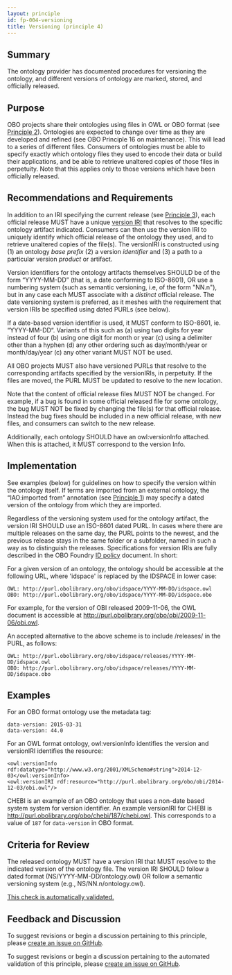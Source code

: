 ```yaml
---
layout: principle
id: fp-004-versioning
title: Versioning (principle 4)
---
```


Summary
-------

The ontology provider has documented procedures for versioning the ontology, and different versions of ontology are marked, stored, and officially released.

Purpose
-------------

OBO projects share their ontologies using files in OWL or OBO format (see [Principle 2](https://obofoundry.org/principles/fp-002-format.html)). Ontologies are expected to change over time as they are developed and refined (see OBO Principle 16 on maintenance). This will lead to a series of different files. Consumers of ontologies must be able to specify exactly which ontology files they used to encode their data or build their applications, and be able to retrieve unaltered copies of those files in perpetuity. Note that this applies only to those versions which have been officially released.

Recommendations and Requirements
-------

In addition to an IRI specifying the current release (see [Principle 3](https://obofoundry.org/principles/fp-003-uris.html)), each official release MUST have a unique [version IRI](https://www.w3.org/TR/owl2-syntax/#Ontology_IRI_and_Version_IRI) that resolves to the specific ontology artifact indicated. Consumers can then use the version IRI to uniquely identify which official release of the ontology they used, and to retrieve unaltered copies of the file(s). The versionIRI is constructed using (1) an ontology _base prefix_ (2) a version _identifier_ and (3) a path to a particular version _product_ or artifact.

Version identifiers for the ontology artifacts themselves SHOULD be of the form “YYYY-MM-DD” (that is, a date conforming to ISO-8601), OR use a numbering system (such as semantic versioning, i.e, of the form "NN.n"), but in any case each MUST associate with a <i>distinct</i> official release. The date versioning system is preferred, as it meshes with the requirement that version IRIs be specified using dated PURLs (see below).

If a date-based version identifier is used, it MUST conform to ISO-8601, ie. “YYYY-MM-DD“. Variants of this such as (a) using two digits for year instead of four (b) using one digit for month or year (c) using a delimiter other than a hyphen (d) any other ordering such as day/month/year or month/day/year (c) any other variant MUST NOT be used.

All OBO projects MUST also have versioned PURLs that resolve to the corresponding artifacts specified by the versionIRIs, in perpetuity. If the files are moved, the PURL MUST be updated to resolve to the new location.

Note that the content of official release files MUST NOT be changed. For example, if a bug is found in some official released file for some ontology, the bug MUST NOT be fixed by changing the file(s) for that official release. Instead the bug fixes should be included in a new official release, with new files, and consumers can switch to the new release.

Additionally, each ontology SHOULD have an owl:versionInfo attached. When this is attached, it MUST correspond to the version Info. 

Implementation
-------

See examples (below) for guidelines on how to specify the version within the ontology itself. If terms are imported from an external ontology, the “IAO:imported from” annotation (see [Principle 1](http://obofoundry.org/principles/fp-001-open.html)) may specify a dated version of the ontology from which they are imported.

Regardless of the versioning system used for the ontology artifact, the version IRI SHOULD use an ISO-8601 dated PURL. In cases where there are multiple releases on the same day, the PURL points to the newest, and the previous release stays in the same folder or a subfolder, named in such a way as to distinguish the releases. Specifications for version IRIs are fully described in the OBO Foundry [ID policy](http://obofoundry.org/id-policy) document. In short: 

For a given version of an ontology, the ontology should be accessible at the following URL, where 'idspace' is replaced by the IDSPACE in lower case:

    OWL: http://purl.obolibrary.org/obo/idspace/YYYY-MM-DD/idspace.owl
    OBO: http://purl.obolibrary.org/obo/idspace/YYYY-MM-DD/idspace.obo

For example, for the version of OBI released 2009-11-06, the OWL document is accessible at http://purl.obolibrary.org/obo/obi/2009-11-06/obi.owl.

An accepted alternative to the above scheme is to include /releases/ in the PURL, as follows:

    OWL: http://purl.obolibrary.org/obo/idspace/releases/YYYY-MM-DD/idspace.owl
    OBO: http://purl.obolibrary.org/obo/idspace/releases/YYYY-MM-DD/idspace.obo
    

Examples
--------

For an OBO format ontology use the metadata tag:

    data-version: 2015-03-31
    data-version: 44.0

For an OWL format ontology, owl:versionInfo identifies the version and versionIRI identifies the resource:

    <owl:versionInfo rdf:datatype="http://www.w3.org/2001/XMLSchema#string">2014-12-03</owl:versionInfo>
    <owl:versionIRI rdf:resource="http://purl.obolibrary.org/obo/obi/2014-12-03/obi.owl"/>

CHEBI is an example of an OBO ontology that uses a non-date based system system for version identifier. An example versionIRI for CHEBI is http://purl.obolibrary.org/obo/chebi/187/chebi.owl. This corresponds to a value of `187` for `data-version` in OBO format.

Criteria for Review
--------
The released ontology MUST have a version IRI that MUST resolve to the indicated version of the ontology file. The version IRI SHOULD follow a dated format (NS/YYYY-MM-DD/ontology.owl) OR follow a semantic versioning system (e.g., NS/NN.n/ontology.owl).

[This check is automatically validated.](checks/fp_004)

## Feedback and Discussion

To suggest revisions or begin a discussion pertaining to this principle, please [create an issue on GitHub](https://github.com/OBOFoundry/OBOFoundry.github.io/issues/new?labels=attn%3A+Editorial+WG,principles&title=Principle+%234+%22Versioning%22+%3CENTER+ISSUE+TITLE%3E).

To suggest revisions or begin a discussion pertaining to the automated validation of this principle, please [create an issue on GitHub](https://github.com/OBOFoundry/OBOFoundry.github.io/issues/new?labels=attn%3A+Technical+WG,automated+validation+of+principles&title=Principle+%234+%22Versioning%22+-+automated+validation+%3CENTER+ISSUE+TITLE%3E).
